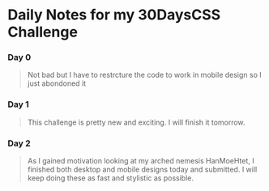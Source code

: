 # Daily Notes for my 30DaysCSS Challenge
### Day 0
> Not bad but I have to restrcture the code to work in mobile design so I just abondoned it

### Day 1
> This challenge is pretty new and exciting. I will finish it tomorrow.

### Day 2
> As I gained motivation looking at my arched nemesis HanMoeHtet, I finished both desktop and mobile designs today and submitted. I will keep doing these as fast and stylistic as possible.

